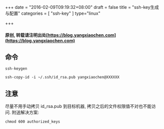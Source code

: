 +++
date = "2016-02-09T09:19:32+08:00"
draft = false
title = "ssh-key生成与配置"
categories = [ "ssh-key" ]
type="linux"

+++

#### 原创, 转载请注明出处[https://blog.yangxiaochen.com](https://blog.yangxiaochen.com)


## 命令

    ssh-keygen

    ssh-copy-id -i ~/.ssh/id_rsa.pub yangxiaochen@XXXXXX

## 注意

尽量不用手动拷贝 id_rsa.pub 到目标机器, 拷贝之后的文件权限值不对也不能访问. 附送解决方案:

    chmod 600 authorized_keys